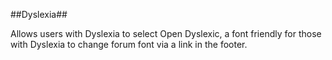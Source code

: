 ##Dyslexia##

Allows users with Dyslexia to select Open Dyslexic, a font friendly for those with Dyslexia to change forum font via a link in the footer.

